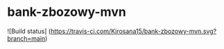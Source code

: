 # bank-zbozowy-mvn
![Build status] (https://travis-ci.com/Kirosana15/bank-zbozowy-mvn.svg?branch=main)
